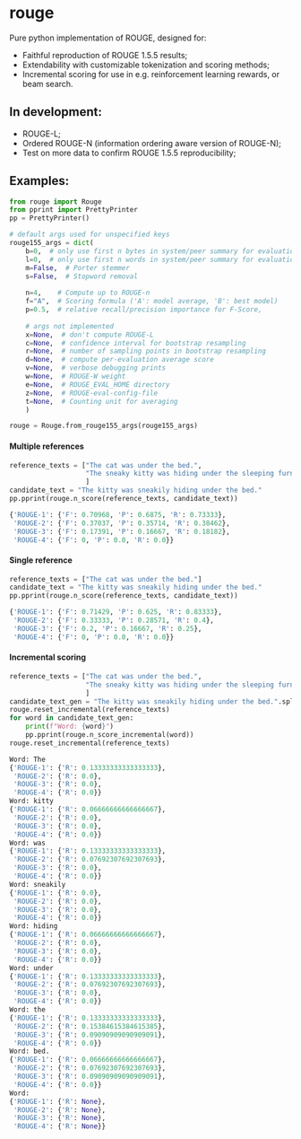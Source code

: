 # rouge
Pure python implementation of ROUGE, designed for:
 - Faithful reproduction of ROUGE 1.5.5 results;
 - Extendability with customizable tokenization and scoring methods;
 - Incremental scoring for use in e.g. reinforcement learning rewards, 
   or beam search.

## In development:  
- ROUGE-L;
- Ordered ROUGE-N (information ordering aware version of ROUGE-N);
- Test on more data to confirm ROUGE 1.5.5 reproducibility;

## Examples:
```python
from rouge import Rouge
from pprint import PrettyPrinter
pp = PrettyPrinter()

# default args used for unspecified keys
rouge155_args = dict(
    b=0,  # only use first n bytes in system/peer summary for evaluation
    l=0,  # only use first n words in system/peer summary for evaluation
    m=False,  # Porter stemmer
    s=False,  # Stopword removal
    
    n=4,    # Compute up to ROUGE-n
    f="A",  # Scoring formula ('A': model average, 'B': best model)
    p=0.5,  # relative recall/precision importance for F-Score,
    
    # args not implemented
    x=None,  # don't compute ROUGE-L
    c=None,  # confidence interval for bootstrap resampling 
    r=None,  # number of sampling points in bootstrap resampling
    d=None,  # compute per-evaluation average score
    v=None,  # verbose debugging prints
    w=None,  # ROUGE-W weight
    e=None,  # ROUGE_EVAL_HOME directory
    z=None,  # ROUGE-eval-config-file
    t=None,  # Counting unit for averaging
    )

rouge = Rouge.from_rouge155_args(rouge155_args)
```
#### Multiple references
```python
reference_texts = ["The cat was under the bed.",
                   "The sneaky kitty was hiding under the sleeping furniture",
                   ]
candidate_text = "The kitty was sneakily hiding under the bed."
pp.pprint(rouge.n_score(reference_texts, candidate_text))
```
```python
{'ROUGE-1': {'F': 0.70968, 'P': 0.6875, 'R': 0.73333},
 'ROUGE-2': {'F': 0.37037, 'P': 0.35714, 'R': 0.38462},
 'ROUGE-3': {'F': 0.17391, 'P': 0.16667, 'R': 0.18182},
 'ROUGE-4': {'F': 0, 'P': 0.0, 'R': 0.0}}
```


#### Single reference
```python
reference_texts = ["The cat was under the bed."]
candidate_text = "The kitty was sneakily hiding under the bed."
pp.pprint(rouge.n_score(reference_texts, candidate_text))
```
```python
{'ROUGE-1': {'F': 0.71429, 'P': 0.625, 'R': 0.83333},
 'ROUGE-2': {'F': 0.33333, 'P': 0.28571, 'R': 0.4},
 'ROUGE-3': {'F': 0.2, 'P': 0.16667, 'R': 0.25},
 'ROUGE-4': {'F': 0, 'P': 0.0, 'R': 0.0}}
```

#### Incremental scoring

```python
reference_texts = ["The cat was under the bed.",
                   "The sneaky kitty was hiding under the sleeping furniture",
                   ]
candidate_text_gen = "The kitty was sneakily hiding under the bed.".split()
rouge.reset_incremental(reference_texts)
for word in candidate_text_gen:
    print(f"Word: {word}")
    pp.pprint(rouge.n_score_incremental(word))
rouge.reset_incremental(reference_texts)
```

```python
Word: The
{'ROUGE-1': {'R': 0.13333333333333333},
 'ROUGE-2': {'R': 0.0},
 'ROUGE-3': {'R': 0.0},
 'ROUGE-4': {'R': 0.0}}
Word: kitty
{'ROUGE-1': {'R': 0.06666666666666667},
 'ROUGE-2': {'R': 0.0},
 'ROUGE-3': {'R': 0.0},
 'ROUGE-4': {'R': 0.0}}
Word: was
{'ROUGE-1': {'R': 0.13333333333333333},
 'ROUGE-2': {'R': 0.07692307692307693},
 'ROUGE-3': {'R': 0.0},
 'ROUGE-4': {'R': 0.0}}
Word: sneakily
{'ROUGE-1': {'R': 0.0},
 'ROUGE-2': {'R': 0.0},
 'ROUGE-3': {'R': 0.0},
 'ROUGE-4': {'R': 0.0}}
Word: hiding
{'ROUGE-1': {'R': 0.06666666666666667},
 'ROUGE-2': {'R': 0.0},
 'ROUGE-3': {'R': 0.0},
 'ROUGE-4': {'R': 0.0}}
Word: under
{'ROUGE-1': {'R': 0.13333333333333333},
 'ROUGE-2': {'R': 0.07692307692307693},
 'ROUGE-3': {'R': 0.0},
 'ROUGE-4': {'R': 0.0}}
Word: the
{'ROUGE-1': {'R': 0.13333333333333333},
 'ROUGE-2': {'R': 0.15384615384615385},
 'ROUGE-3': {'R': 0.09090909090909091},
 'ROUGE-4': {'R': 0.0}}
Word: bed.
{'ROUGE-1': {'R': 0.06666666666666667},
 'ROUGE-2': {'R': 0.07692307692307693},
 'ROUGE-3': {'R': 0.09090909090909091},
 'ROUGE-4': {'R': 0.0}}
Word: 
{'ROUGE-1': {'R': None},
 'ROUGE-2': {'R': None},
 'ROUGE-3': {'R': None},
 'ROUGE-4': {'R': None}}

```
